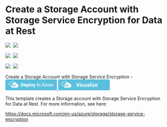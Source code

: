 # Create a Storage Account with Storage Service Encryption for Data at Rest

<IMG SRC="https://azurequickstartsservice.blob.core.windows.net/badges/201-storage-account-service-encryption-create/PublicLastTestDate.svg" />&nbsp;
<IMG SRC="https://azurequickstartsservice.blob.core.windows.net/badges/201-storage-account-service-encryption-create/PublicDeployment.svg" />&nbsp;

<IMG SRC="https://azurequickstartsservice.blob.core.windows.net/badges/201-storage-account-service-encryption-create/FairfaxLastTestDate.svg" />&nbsp;
<IMG SRC="https://azurequickstartsservice.blob.core.windows.net/badges/201-storage-account-service-encryption-create/FairfaxDeployment.svg" />&nbsp;

<IMG SRC="https://azurequickstartsservice.blob.core.windows.net/badges/201-storage-account-service-encryption-create/BestPracticeResult.svg" />&nbsp;
<IMG SRC="https://azurequickstartsservice.blob.core.windows.net/badges/201-storage-account-service-encryption-create/CredScanResult.svg" />&nbsp;

Create a Storage Account with Storage Service Encryption - <a href="https://portal.azure.com/#create/Microsoft.Template/uri/https%3A%2F%2Fraw.githubusercontent.com%2FAzure%2Fazure-quickstart-templates%2Fmaster%2F201-storage-account-service-encryption-create%2Fazuredeploy.json" target="_blank">
    <img src="https://raw.githubusercontent.com/Azure/azure-quickstart-templates/master/1-CONTRIBUTION-GUIDE/images/deploytoazure.png"/>
</a>
<a href="http://armviz.io/#/?load=https%3A%2F%2Fraw.githubusercontent.com%2FAzure%2Fazure-quickstart-templates%2Fmaster%2F201-storage-account-service-encryption-create%2Fazuredeploy.json" target="_blank">
    <img src="https://raw.githubusercontent.com/Azure/azure-quickstart-templates/master/1-CONTRIBUTION-GUIDE/images/visualizebutton.png"/>
</a>

This template creates a Storage account with Storage Service Encryption for Data at Rest. For more information, see here:

https://docs.microsoft.com/en-us/azure/storage/storage-service-encryption

